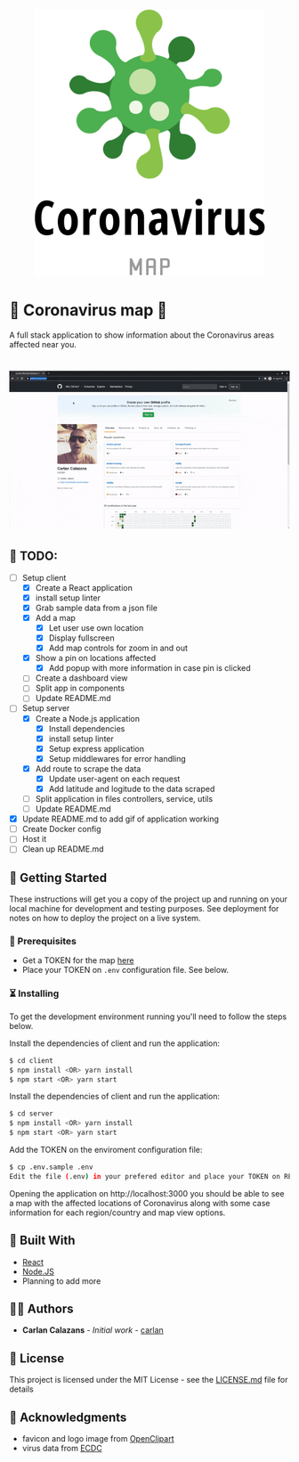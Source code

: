<h1 align="center">
    <img alt="CoronavirusMap" title="#coronavirusmap" src=".github/logo1.png" width="413px" />
</h1>

# 🤒 Coronavirus map 🤒

A full stack application to show information about the Coronavirus areas affected near you.

<h1 align="center">
    <img alt="CoronavirusMap" title="#coronavirusmap" src=".github/app.gif" width="800px" />
</h1>

## 📃 TODO:

- [ ] Setup client
    - [x] Create a React application
    - [x] install setup linter
    - [x] Grab sample data from a json file
    - [x] Add a map
        - [x] Let user use own location
        - [x] Display fullscreen
        - [x] Add map controls for zoom in and out
    - [x] Show a pin on locations affected
        - [x] Add popup with more information in case pin is clicked
    - [ ] Create a dashboard view
    - [ ] Split app in components
    - [ ] Update README.md
- [ ] Setup server
    - [x] Create a Node.js application
        - [x] Install dependencies
        - [x] install setup linter
        - [x] Setup express application
        - [x] Setup middlewares for error handling
    - [x] Add route to scrape the data
        - [x] Update user-agent on each request
        - [x] Add latitude and logitude to the data scraped
    - [ ] Split application in files controllers, service, utils
    - [ ] Update README.md
- [x] Update README.md to add gif of application working
- [ ] Create Docker config
- [ ] Host it
- [ ] Clean up README.md

## 🏁 Getting Started

These instructions will get you a copy of the project up and running on your local machine for development and testing purposes. See deployment for notes on how to deploy the project on a live system.

### 📜 Prerequisites

* Get a TOKEN for the map [here](http://www.mapbox.com)
* Place your TOKEN on `.env` configuration file. See below.

### ⏳ Installing

To get the development environment running you'll need to follow the steps below.

Install the dependencies of client and run the application:

```bash
$ cd client
$ npm install <OR> yarn install
$ npm start <OR> yarn start
```

Install the dependencies of client and run the application:

```bash
$ cd server
$ npm install <OR> yarn install
$ npm start <OR> yarn start
```

Add the TOKEN on the enviroment configuration file:

```bash
$ cp .env.sample .env
Edit the file (.env) in your prefered editor and place your TOKEN on REACT_APP_MapboxAccessToken=<HERE>
```

Opening the application on http://localhost:3000 you should be able to see a map with the affected locations of Coronavirus along with some case information for each region/country and map view options.

## 👷 Built With

* [React](https://reactjs.org)
* [Node.JS](https://nodejs.org)
* Planning to add more

## 👨‍💻 Authors

* **Carlan Calazans** - *Initial work* - [carlan](https://github.com/carlan)

## 📙 License

This project is licensed under the MIT License - see the [LICENSE.md](LICENSE.md) file for details

## 🤝 Acknowledgments

* favicon and logo image from [OpenClipart](https://openclipart.org)
* virus data from [ECDC](https://www.ecdc.europa.eu)